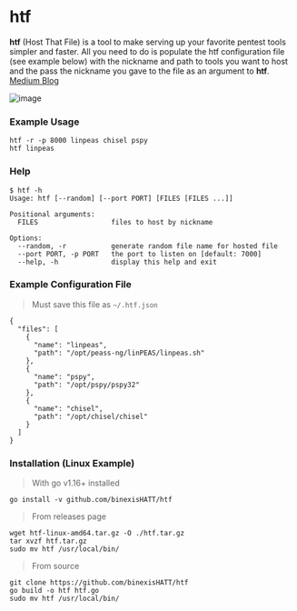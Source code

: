 # htf
**htf** (Host That File) is a tool to make serving up your favorite pentest tools simpler and faster. All you need to do is populate the htf configuration file (see example below) with the nickname and path to tools you want to host and the pass the nickname you gave to the file as an argument to **htf**. [Medium 
Blog](https://binexishatt.medium.com/htf-host-that-file-e75c8daae80f)

![image](https://user-images.githubusercontent.com/44281620/140176817-edf9a3c0-5106-4cb8-a15d-3573d5f45a63.png)

### Example Usage
```
htf -r -p 8000 linpeas chisel pspy
htf linpeas
```

### Help
```
$ htf -h
Usage: htf [--random] [--port PORT] [FILES [FILES ...]]

Positional arguments:
  FILES                  files to host by nickname

Options:
  --random, -r           generate random file name for hosted file
  --port PORT, -p PORT   the port to listen on [default: 7000]
  --help, -h             display this help and exit
```

### Example Configuration File

> Must save this file as `~/.htf.json`

```
{
  "files": [
    {
      "name": "linpeas",
      "path": "/opt/peass-ng/linPEAS/linpeas.sh"
    },
    {
      "name": "pspy",
      "path": "/opt/pspy/pspy32"
    },
    {
      "name": "chisel",
      "path": "/opt/chisel/chisel"
    }
  ]
}
```

### Installation (Linux Example)
> With go v1.16+ installed
```
go install -v github.com/binexisHATT/htf
```

> From releases page
```
wget htf-linux-amd64.tar.gz -O ./htf.tar.gz
tar xvzf htf.tar.gz
sudo mv htf /usr/local/bin/
```

> From source
```
git clone https://github.com/binexisHATT/htf
go build -o htf htf.go
sudo mv htf /usr/local/bin/
```
